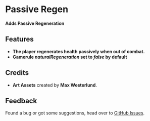 # Passive Regen
**Adds Passive Regeneration**

## Features
- **The player regenerates health passively when out of combat.**
- **Gamerule ***naturalRegeneration*** set to ***false*** by default**

## **Credits**
- **Art Assets** created by **Max Westerlund**.

## Feedback
Found a bug or got some suggestions, head over to [GitHub Issues](https://github.com/q4niel/Passive-Regen/issues).